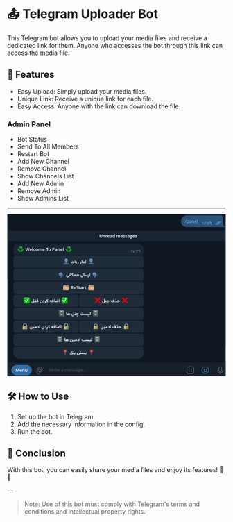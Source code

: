 # 📤 Telegram Uploader Bot

This Telegram bot allows you to upload your media files and receive a dedicated link for them. Anyone who accesses the bot through this link can access the media file.

## 🚀 Features

- Easy Upload: Simply upload your media files.
- Unique Link: Receive a unique link for each file.
- Easy Access: Anyone with the link can download the file.

### Admin Panel

- Bot Status
- Send To All Members
- Restart Bot
- Add New Channel
- Remove Channel
- Show Channels List
- Add New Admin
- Remove Admin
- Show Admins List
---
![Admin Panel](./readme/admin_panel.png)

## 🛠 How to Use

1. Set up the bot in Telegram.
2. Add the necessary information in the config.
3. Run the bot.

## 🎉 Conclusion

With this bot, you can easily share your media files and enjoy its features! 📲✨

—

> Note: Use of this bot must comply with Telegram's terms and conditions and intellectual property rights.